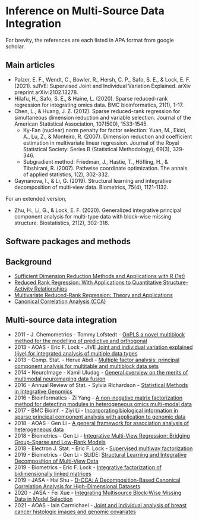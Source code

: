# Inference on Multi-Source Data Integration

For brevity, the references are each listed in APA format from google scholar.


## Main articles

- Palzer, E. F., Wendt, C., Bowler, R., Hersh, C. P., Safo, S. E., & Lock, E. F. (2021). sJIVE: Supervised Joint and Individual Variation Explained. arXiv preprint arXiv:2102.13278.
- Hilafu, H., Safo, S. E., & Haine, L. (2020). Sparse reduced-rank regression for integrating omics data. BMC bioinformatics, 21(1), 1-17.
- Chen, L., & Huang, J. Z. (2012). Sparse reduced-rank regression for simultaneous dimension reduction and variable selection. Journal of the American Statistical Association, 107(500), 1533-1545.
  * Ky-Fan (nuclear) norm penalty for factor selection: Yuan, M., Ekici, A., Lu, Z., & Monteiro, R. (2007). Dimension reduction and coefficient estimation in multivariate linear regression. Journal of the Royal Statistical Society: Series B (Statistical Methodology), 69(3), 329-346.
  * Subgradient method: Friedman, J., Hastie, T., Höfling, H., & Tibshirani, R. (2007). Pathwise coordinate optimization. The annals of applied statistics, 1(2), 302-332.
- Gaynanova, I., & Li, G. (2019). Structural learning and integrative decomposition of multi‐view data. Biometrics, 75(4), 1121-1132.

For an extended version,
- Zhu, H., Li, G., & Lock, E. F. (2020). Generalized integrative principal component analysis for multi-type data with block-wise missing structure. Biostatistics, 21(2), 302-318.



## Software packages and methods

## Background

- [Sufficient Dimension Reduction Methods and Applications with R (1st)](https://www.routledge.com/Sufficient-Dimension-Reduction-Methods-and-Applications-with-R/Li/p/book/9780367734725)
- [Reduced Rank Regression: With Applications to Quantitative Structure-Activity Relationships](https://link.springer.com/book/10.1007/978-3-642-50015-2)
- [Multivariate Reduced-Rank Regression: Theory and Applications](https://link.springer.com/book/10.1007/978-1-4757-2853-8)
- [Canonical Correlation Analysis (CCA)](https://en.wikipedia.org/wiki/Canonical_correlation)


## Multi-source data integration

- 2011 - J. Chemometrics - Tommy Lofstedt - [OnPLS a novel multiblock method for the modelling of predictive and orthogonal](https://analyticalsciencejournals.onlinelibrary.wiley.com/doi/full/10.1002/cem.1388)
- 2013 - AOAS - Eric F. Lock - JIVE [Joint and individual variation explained (jive) for integrated analysis of multiple data types](https://www.ncbi.nlm.nih.gov/pmc/articles/PMC3671601/)
- 2013 - Comp. Stat. - Herve Abdi - [Multiple factor analysis: principal component analysis for multitable and multiblock data sets](https://wires.onlinelibrary.wiley.com/doi/full/10.1002/wics.1246)
- 2014 - NeuroImage - Kamil Uludag - [General overview on the merits of multimodal neuroimaging data fusion](https://www.sciencedirect.com/science/article/pii/S1053811914003838)
- 2016 - Annual Review of Stat. - Sylvia Richardson - [Statistical Methods in Integrative Genomics](https://www.ncbi.nlm.nih.gov/pmc/articles/PMC4963036/)
- 2016 - Bioinformatics - Zi Yang - [A non-negative matrix factorization method for detecting modules in heterogeneous omics multi-modal data](https://pubmed.ncbi.nlm.nih.gov/26377073/)
- 2017 - BMC Bioinf. - Ziyi Li - [Incorporating biological information in sparse principal component analysis with application to genomic data](https://bmcbioinformatics.biomedcentral.com/articles/10.1186/s12859-017-1740-7)
- 2018 - AOAS - Gen Li - [A general framework for association analysis of heterogeneous data](https://www.jstor.org/stable/26542591?seq=1#metadata_info_tab_contents)
- 2018 - Biometrics - Gen Li - [Integrative Multi-View Regression: Bridging Group-Sparse and Low-Rank Models](https://www.ncbi.nlm.nih.gov/pmc/articles/PMC6849205/)
- 2018 - Electron J. Stat. - Eric F. Lock - [Supervised multiway factorization](https://www.ncbi.nlm.nih.gov/pmc/articles/PMC5903347/)
- 2019 - Biometrics - Gen Li - SLIDE: [Structural Learning and Integrative Decomposition of Multi-View Data](https://pubmed.ncbi.nlm.nih.gov/31254385/)
- 2019 - Biometrics - Eric F. Lock - [Integrative factorization of bidimensionally linked matrices](https://onlinelibrary.wiley.com/doi/full/10.1111/biom.13141)
- 2019 - JASA - Hai Shu - [D-CCA: A Decomposition-Based Canonical Correlation Analysis for High-Dimensional Datasets](https://pubmed.ncbi.nlm.nih.gov/33311817/)
- 2020 - JASA - Fei Xue - [Integrating Multisource Block-Wise Missing Data in Model Selection](https://www.tandfonline.com/doi/full/10.1080/01621459.2020.1751176)
- 2021 - AOAS - Iain Carmichael - [Joint and individual analysis of breast cancer histologic images and genomic covariates](https://projecteuclid.org/journals/annals-of-applied-statistics/volume-15/issue-4/Joint-and-individual-analysis-of-breast-cancer-histologic-images-and/10.1214/20-AOAS1433.full)



